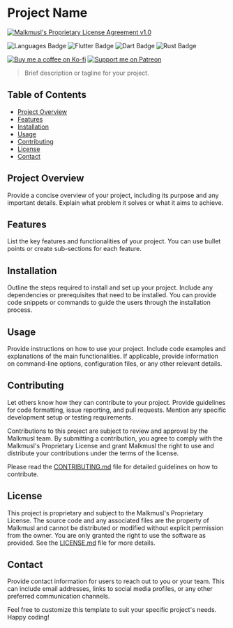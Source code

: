 # Project Name

[![Malkmusl's Proprietary License Agreement v1.0](https://img.shields.io/badge/License-Malkmusl's%20Proprietary%20License%20Agreement%20v1.0-red.svg?style=for-the-badge)](LICENSE.md)

![Languages Badge](https://img.shields.io/badge/Languages-818080?style=for-the-badge)  ![Flutter Badge](https://img.shields.io/badge/Flutter-02569B?style=for-the-badge&logo=flutter&logoColor=white)  ![Dart Badge](https://img.shields.io/badge/Dart-0175C2?style=for-the-badge&logo=dart&logoColor=white)  ![Rust Badge](https://img.shields.io/badge/Rust-000000?style=for-the-badge&logo=rust&logoColor=white)

[![Buy me a coffee on Ko-fi](https://img.shields.io/badge/Buy%20me%20a%20coffee-Ko--fi-%23FF5E5B.svg?style=for-the-badge)](https://ko-fi.com/your_username)  [![Support me on Patreon](https://img.shields.io/badge/Support%20me%20on-Patreon-orange.svg?style=for-the-badge)](https://www.patreon.com/your_username)

> Brief description or tagline for your project.

## Table of Contents

- [Project Overview](#project-overview)
- [Features](#features)
- [Installation](#installation)
- [Usage](#usage)
- [Contributing](#contributing)
- [License](#license)
- [Contact](#contact)

## Project Overview

Provide a concise overview of your project, including its purpose and any important details. Explain what problem it solves or what it aims to achieve.

## Features

List the key features and functionalities of your project. You can use bullet points or create sub-sections for each feature.

## Installation

Outline the steps required to install and set up your project. Include any dependencies or prerequisites that need to be installed. You can provide code snippets or commands to guide the users through the installation process.

## Usage

Provide instructions on how to use your project. Include code examples and explanations of the main functionalities. If applicable, provide information on command-line options, configuration files, or any other relevant details.

## Contributing

Let others know how they can contribute to your project. Provide guidelines for code formatting, issue reporting, and pull requests. Mention any specific development setup or testing requirements.

Contributions to this project are subject to review and approval by the Malkmusl team. By submitting a contribution, you agree to comply with the Malkmusl's Proprietary License and grant Malkmusl the right to use and distribute your contributions under the terms of the license.

Please read the [CONTRIBUTING.md](CONTRIBUTING.md) file for detailed guidelines on how to contribute.

## License

This project is proprietary and subject to the Malkmusl's Proprietary License. The source code and any associated files are the property of Malkmusl and cannot be distributed or modified without explicit permission from the owner. You are only granted the right to use the software as provided. See the [LICENSE.md](LICENSE.md) file for more details.

## Contact

Provide contact information for users to reach out to you or your team. This can include email addresses, links to social media profiles, or any other preferred communication channels.

Feel free to customize this template to suit your specific project's needs. Happy coding!
